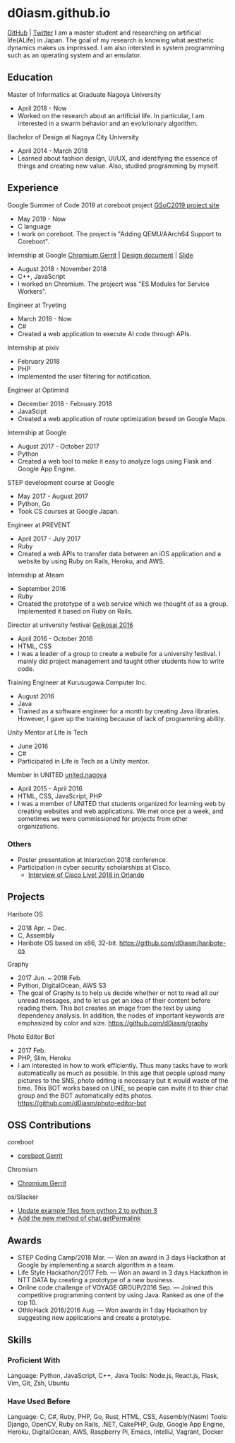 # d0iasm.github.io
[GitHub](https://github.com/d0iasm) | [Twitter](https://twitter.com/d0iasm)
I am a master student and researching on artificial life(ALife) in Japan. The goal of my research is knowing what aesthetic dynamics makes us impressed. I am also intersted in system programming such as an operating system and an emulator. 

## Education
Master of Informatics at Graduate Nagoya University
- April 2018 - Now
- Worked on the research about an artificial life. In particular, I am interested in a swarm behavior and an evolutionary algorithm.

Bachelor of Design at Nagoya City University
- April 2014 - March 2018
- Learned about fashion design, UI/UX, and identifying the essence of things and creating new value. Also, studied programming by myself.

## Experience
Google Summer of Code 2019 at coreboot project
[GSoC2019 project site](https://summerofcode.withgoogle.com/projects/#5148970366533632)
- May 2019 - Now
- C language
- I work on coreboot. The project is "Adding QEMU/AArch64 Support to Coreboot".

Internship at Google
[Chromium Gerrit](https://chromium-review.googlesource.com/q/owner:asamidoi) | [Design document](https://docs.google.com/document/d/1SeQ085YdBTtW3D_ygSpO0Wz2DAe8QiS1gj37IG5lstg/) | [Slide](https://docs.google.com/presentation/d/19mLH9FK5mOXlcQQkAb1QSeP7BZFV4ZRxNigX55EGeOA/)
- August 2018 - November 2018
- C++, JavaScript
- I worked on Chromium. The projecrt was "ES Modules for Service Workers".

Engineer at Tryeting
- March 2018 - Now
- C#
- Created a web application to execute AI code through APIs.

Internship at pixiv
- February 2018
- PHP
- Implemented the user filtering for notification.

Engineer at Optimind
- December 2018 - February 2018
- JavaScipt
- Created a web application of route optimization besed on Google Maps.

Internship at Google
- August 2017 - October 2017
- Python
- Created a web tool to make it easy to analyze logs using Flask and Google App Engine.

STEP development course at Google
- May 2017 - August 2017
- Python, Go
- Took CS courses at Google Japan.

Engineer at PREVENT
- April 2017 - July 2017
- Ruby
- Created a web APIs to transfer data between an iOS application and a website by using Ruby on Rails, Heroku, and AWS.

Internship at Ateam
- September 2016
- Ruby
- Created the prototype of a web service which we thought of as a group. Implemented it based on Ruby on Rails.

Director at university festival
[Geikosai 2016](http://geikousai-ncu.com/2016/)
- April 2016 - October 2016
- HTML, CSS
- I was a leader of a group to create a website for a university festival. I mainly did project management and taught other students how to write code.

Training Engineer at Kurusugawa Computer Inc.
- August 2016
- Java
- Trained as a software engineer for a month by creating Java libraries. However, I gave up the training because of lack of programming ability.

Unity Mentor at Life is Tech
- June 2016
- C#
- Participated in Life is Tech as a Unity mentor.

Member in UNITED
[united.nagoya](http://united.nagoya/)
- April 2015 - April 2016
- HTML, CSS, JavaScript, PHP
- I was a member of UNITED that students organized for learning web by creating websites and web applications. We met once per a week, and sometimes we were commissioned for projects from other organizations.

### Others
- Poster presentation at Interaction 2018 conference.
- Participation in cyber security scholarships at Cisco.
  - [Interview of Cisco Live! 2018 in Orlando](https://www.cisco.com/c/m/ja_jp/about/security-scholarship/security-scholarship-clus2018.html)

## Projects
Haribote OS
- 2018 Apr. ~ Dec.
- C, Assembly
- Haribote OS based on x86, 32-bit. https://github.com/d0iasm/haribote-os

Graphy
- 2017 Jun. ~ 2018 Feb.
- Python, DigitalOcean, AWS S3
- The goal of Graphy is to help us decide whether or not to read all our unread messages, and to let us get an idea of their content before reading them. This bot creates an image from the text by using dependency analysis. In addition, the nodes of important keywords are emphasized by color and size. https://github.com/d0iasm/graphy 

Photo Editor Bot
- 2017 Feb.
- PHP, Slim, Heroku
- I am interested in how to work efficiently. Thus many tasks have to work automatically as much as possible. In this age that people upload many pictures to the SNS, photo editing is necessary but it would waste of the time. This BOT works  based on LINE, so people can invite it to thier chat group and the BOT automatically edits photos. https://github.com/d0iasm/photo-editor-bot

## OSS Contributions
coreboot
- [coreboot Gerrit](https://review.coreboot.org/q/owner:d0iasm)

Chromium
- [Chromium Gerrit](https://chromium-review.googlesource.com/q/owner:asamidoi)

os/Slacker
- [Update example files from python 2 to python 3](https://github.com/os/slacker/pull/129)
- [Add the new method of chat.getPermalink](https://github.com/os/slacker/pull/130)

## Awards
- STEP Coding Camp/2018 Mar. — Won an award in 3 days Hackathon at Google by implementing a search algorithm in a team.
- Life Style Hackathon/2017 Feb. — Won an award in 3 days Hackathon in NTT DATA by creating a prototype of a new business.
- Online code challenge of VOYAGE GROUP/2016 Sep. — Joined this competitive programming content by using Java. Ranked as one of the top 10.
- OthloHack 2016/2016 Aug. — Won awards in 1 day Hackathon by suggesting new applications and create a prototype.

## Skills
### Proficient With
Language: Python, JavaScript, C++, Java
Tools: Node.js, React.js, Flask, Vim, Git, Zsh, Ubuntu
### Have Used Before
Language: C, C#, Ruby, PHP, Go, Rust, HTML, CSS, Assembly(Nasm)
Tools: Django, OpenCV, Ruby on Rails, .NET, CakePHP, Gulp, Google App Engine, Heroku, DigitalOcean, AWS, Raspberry Pi, Emacs, IntelliJ, Vagrant, Docker
